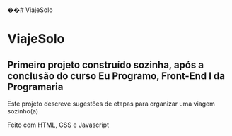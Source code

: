 ��#   V i a j e S o l o 

# ViajeSolo
## Primeiro projeto construído sozinha, após a conclusão do curso Eu Programo, Front-End I da Programaria

Este projeto descreve sugestões de etapas para organizar uma viagem sozinho(a)

Feito com HTML, CSS e Javascript
 
 

